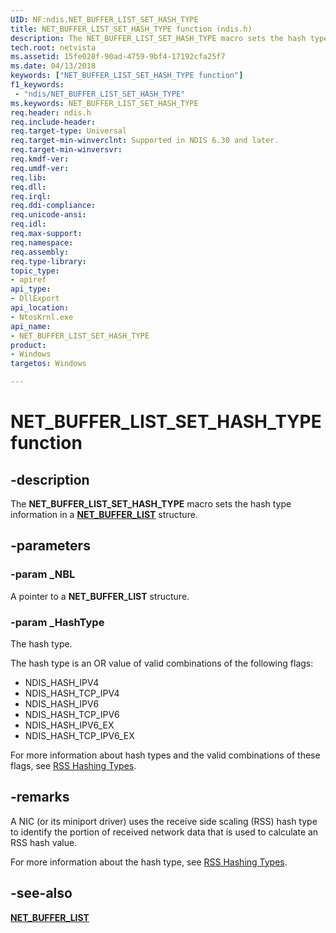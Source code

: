 ```yaml
---
UID: NF:ndis.NET_BUFFER_LIST_SET_HASH_TYPE
title: NET_BUFFER_LIST_SET_HASH_TYPE function (ndis.h)
description: The NET_BUFFER_LIST_SET_HASH_TYPE macro sets the hash type information in a NET_BUFFER_LIST structure.
tech.root: netvista
ms.assetid: 15fe028f-90ad-4759-9bf4-17192cfa25f7
ms.date: 04/13/2018
keywords: ["NET_BUFFER_LIST_SET_HASH_TYPE function"]
f1_keywords:
 - "ndis/NET_BUFFER_LIST_SET_HASH_TYPE"
ms.keywords: NET_BUFFER_LIST_SET_HASH_TYPE
req.header: ndis.h
req.include-header:
req.target-type: Universal
req.target-min-winverclnt: Supported in NDIS 6.30 and later.
req.target-min-winversvr:
req.kmdf-ver:
req.umdf-ver:
req.lib:
req.dll:
req.irql: 
req.ddi-compliance:
req.unicode-ansi:
req.idl:
req.max-support:
req.namespace:
req.assembly:
req.type-library: 
topic_type: 
- apiref
api_type: 
- DllExport
api_location: 
- NtosKrnl.exe
api_name: 
- NET_BUFFER_LIST_SET_HASH_TYPE
product:
- Windows
targetos: Windows

---
```


# NET_BUFFER_LIST_SET_HASH_TYPE function


## -description

The **NET_BUFFER_LIST_SET_HASH_TYPE** macro sets the hash type information in a [**NET_BUFFER_LIST**](ns-ndis-_net_buffer_list.md) structure.

## -parameters

### -param _NBL

A pointer to a **NET_BUFFER_LIST** structure.

### -param _HashType

The hash type.

The hash type is an OR value of valid combinations of the following flags:

- NDIS_HASH_IPV4
- NDIS_HASH_TCP_IPV4
- NDIS_HASH_IPV6
- NDIS_HASH_TCP_IPV6
- NDIS_HASH_IPV6_EX
- NDIS_HASH_TCP_IPV6_EX

For more information about hash types and the valid combinations of these flags, see [RSS Hashing Types](https://docs.microsoft.com/windows-hardware/drivers/network/rss-hashing-types).

## -remarks

A NIC (or its miniport driver) uses the receive side scaling (RSS) hash type to identify the portion of received network data that is used to calculate an RSS hash value.

For more information about the hash type, see [RSS Hashing Types](https://docs.microsoft.com/windows-hardware/drivers/network/rss-hashing-types).

## -see-also

[**NET_BUFFER_LIST**](ns-ndis-_net_buffer_list.md)
